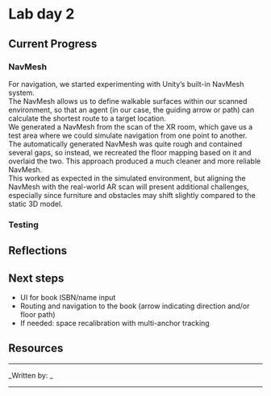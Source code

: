# Lab day 2

## Current Progress

### NavMesh
For navigation, we started experimenting with Unity’s built-in NavMesh system. <br>
The NavMesh allows us to define walkable surfaces within our scanned environment, so that an agent (in our case, the guiding arrow or path) can calculate the shortest route to a target location. <br>
We generated a NavMesh from the scan of the XR room, which gave us a test area where we could simulate navigation from one point to another. <br>
The automatically generated NavMesh was quite rough and contained several gaps, so instead, we recreated the floor mapping based on it and overlaid the two. This approach produced a much cleaner and more reliable NavMesh. <br>
This worked as expected in the simulated environment, but aligning the NavMesh with the real-world AR scan will present additional challenges, especially since furniture and obstacles may shift slightly compared to the static 3D model.

### Testing

## Reflections 

## Next steps

- UI for book ISBN/name input
- Routing and navigation to the book (arrow indicating direction and/or floor path)
- If needed: space recalibration with multi-anchor tracking

## Resources

---

_Written by: _

---
